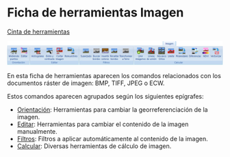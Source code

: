 # Ficha de herramientas Imagen

[Cinta de herramientas](../../untitled-12/)

![](../../../.gitbook/assets/ficha-de-herramientas-imagen.jpg)

En esta ficha de herramientas aparecen los comandos relacionados con los documentos ráster de imagen: BMP, TIFF, JPEG o ECW.

Estos comandos aparecen agrupados según los siguientes epígrafes:

* [Orientación](untitled-292.md): Herramientas para cambiar la georreferenciación de la imagen.
* [Editar](untitled-231.md): Herramientas para cambiar el contenido de la imagen manualmente.
* [Filtros](untitled-258.md): Filtros a aplicar automáticamente al contenido de la imagen.
* [Calcular](untitled-11.md): Diversas herramientas de cálculo de imagen.

